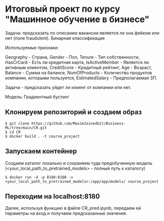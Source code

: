 # Итоговый проект по курсу "Машинное обучение в бизнесе"


Задача: предсказать по описанию вакансии является ли она фейком или нет (поле fraudulent). Бинарная классификация

Используемые признаки:

Geography - Страна, 
Gender - Пол, 
Tenure - Тип собственности, 
HasCrCard - Есть ли кредитная карта, 
IsActiveMember - Является ли активным клиентом, 
CreditScore - Кредитный рейтинг, 
Age - Возраст, 
Balance - Сумма на балансе, 
NumOfProducts - Количество продуктов компании, которыми пользуется, 
EstimatedSalary - Предполагаемая ЗП.

Задача - предсказать уйдет ли клиент от компании или нет.

Модель: Градиентный бустинг

## Клонируем репозиторий и создаем образ
```
$ git clone https://github.com/MaximJoinedGit/Business-ML/tree/main/CR.git
$ cd CR
$ docker build . -t course_project
```

## Запускаем контейнер

Создаем каталог локально и сохраняем туда предобученную модель (<your_local_path_to_pretrained_models> - полный путь к каталогу)
```
$ docker run -d -p 8180:8180 -v <your_local_path_to_pretrained_models>:/app/app/models/ course_project
```

## Переходим на localhost:8180

Далее, используя функцию в файле CR_pred.ipynb, передаем ей параметры на вход и получаем предсказанные значения.

